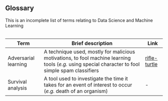 ## Glossary

This is an incomplete list of terms relating to Data Science and Machine Learning
<br>
<br>

| Term  | Brief description | Link |
| --- | --- | --- |
| Adversarial learning | A technique used, mostly for malicious motivations, to fool machine learning tools (*e.g.* using special character to fool simple spam classifiers | [rifle-turtle](https://www.theverge.com/2017/11/2/16597276/google-ai-image-attacks-adversarial-turtle-rifle-3d-printed) |
| Survival analysis | A tool used to investigate the time it takes for an event of interest to occur (*e.g.* death of an organism)  | - |
